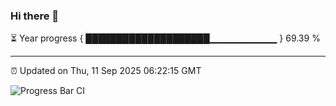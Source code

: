 ### Hi there 👋

⏳ Year progress { ████████████████████▁▁▁▁▁▁▁▁▁▁ } 69.39 %

---

⏰ Updated on Thu, 11 Sep 2025 06:22:15 GMT

![Progress Bar CI](https://github.com/liununu/liununu/workflows/Progress%20Bar%20CI/badge.svg)

